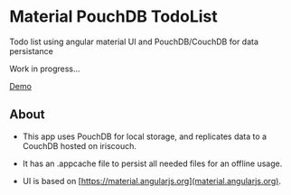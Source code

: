 # Material PouchDB TodoList

Todo list using angular material UI and PouchDB/CouchDB for data persistance

Work in progress...

[Demo](https://bdelaforest.github.io/)


## About

- This app uses PouchDB for local storage, and replicates data to a CouchDB hosted on iriscouch.
- It has an .appcache file to persist all needed files for an offline usage.

- UI is based on [https://material.angularjs.org](material.angularjs.org).
